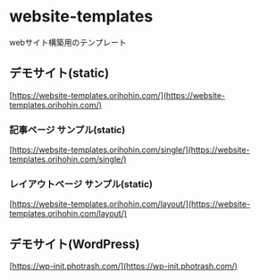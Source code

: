 # website-templates
webサイト構築用のテンプレート

## デモサイト(static)
[https://website-templates.orihohin.com/](https://website-templates.orihohin.com/)

### 記事ページ サンプル(static)
[https://website-templates.orihohin.com/single/](https://website-templates.orihohin.com/single/)

### レイアウトページ サンプル(static)
[https://website-templates.orihohin.com/layout/](https://website-templates.orihohin.com/layout/)

## デモサイト(WordPress)
[https://wp-init.photrash.com/](https://wp-init.photrash.com/)
